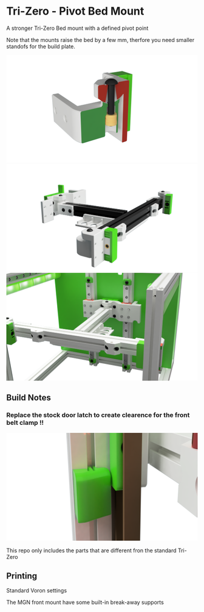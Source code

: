 # Tri-Zero - Pivot Bed Mount

A stronger Tri-Zero Bed mount with a defined pivot point

Note that the mounts raise the bed by a few mm, therfore you need smaller standofs for the build plate.


![P_M](Images/Detail.png)
![P_M](Images/pivot_bed.png)
![P_M](Images/T0_Assembled.png)

## Build Notes

### Replace the stock door latch to create clearence for the front belt clamp !!

![LOatch](./Images/Latch.png)


This repo only includes the parts that are different fron the standard Tri-Zero

## Printing

Standard Voron settings

The MGN front mount have some built-in break-away supports